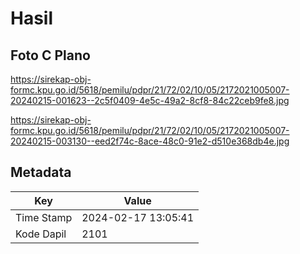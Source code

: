 # Hasil

## Foto C Plano

https://sirekap-obj-formc.kpu.go.id/5618/pemilu/pdpr/21/72/02/10/05/2172021005007-20240215-001623--2c5f0409-4e5c-49a2-8cf8-84c22ceb9fe8.jpg

https://sirekap-obj-formc.kpu.go.id/5618/pemilu/pdpr/21/72/02/10/05/2172021005007-20240215-003130--eed2f74c-8ace-48c0-91e2-d510e368db4e.jpg


## Metadata

| Key        | Value               |
| ---------- | ------------------- |
| Time Stamp | 2024-02-17 13:05:41 |
| Kode Dapil | 2101                |



